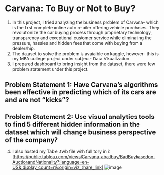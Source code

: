 # Carvana: To Buy or Not to Buy?
1. In this project, I tried analyzing the business problem of Carvana- which is the first complete online auto retailer offering vehicle purchases. They revolutionize the car buying process through proprietary technology, transparency and exceptional customer service while eliminating the pressure, hassles and hidden fees that come with buying from a dealership.
2. The dataset to solve the problem is avaialble on kaggle, however- this is my MBA college project under subject- Data Visualization.
3. I prepared dashboard to bring insight from the dataset, there were few problem statement under this project.
## Problem Statement 1: Have Carvana’s algorithms been effective in predicting which of its cars are and are not “kicks”?
## Problem Statement 2: Use visual analytics tools to find 5 different hidden information in the dataset which will change business perspective of the company?
4. I also hosted my Table .twb file with full tory in it [https://public.tableau.com/views/Carvana-abadbuy/BadBuybasedon-AuctionandNationality?:language=en-US&:display_count=n&:origin=viz_share_link]
![image](https://user-images.githubusercontent.com/28785863/170315871-ad343ccd-3000-4c7e-882f-580fee309d6e.png)

